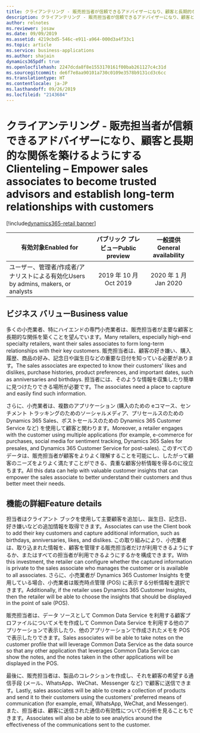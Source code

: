 ```yaml
---
title: クライアンテリング - 販売担当者が信頼できるアドバイザーになり、顧客と長期的な関係を築けるようにする
description: クライアンテリング - 販売担当者が信頼できるアドバイザーになり、顧客と長期的な関係を築けるようにする
author: relnotes
ms.reviewer: josaw
ms.date: 09/09/2019
ms.assetid: 4219cbd5-546c-e911-a964-000d3a4f33c1
ms.topic: article
ms.service: business-applications
ms.author: shajain
dynamics365pdf: true
ms.openlocfilehash: 2247dcda8f8e1553170161f00bab261127c4c31d
ms.sourcegitcommit: de6f7e8aa90101a730c0109e3578b9131cd3c6cc
ms.translationtype: HT
ms.contentlocale: ja-JP
ms.lasthandoff: 09/26/2019
ms.locfileid: "2143684"
---
```

# <a name="clienteling--empower-sales-associates-to-become-trusted-advisors-and-establish-long-term-relationships-with-customers"></a><span data-ttu-id="f69da-103">クライアンテリング - 販売担当者が信頼できるアドバイザーになり、顧客と長期的な関係を築けるようにする</span><span class="sxs-lookup"><span data-stu-id="f69da-103">Clienteling – Empower sales associates to become trusted advisors and establish long-term relationships with customers</span></span>
[!include[dynamics365-retail banner](../includes/dynamics365-retail.md)]

| <span data-ttu-id="f69da-104">有効対象</span><span class="sxs-lookup"><span data-stu-id="f69da-104">Enabled for</span></span>    |  <span data-ttu-id="f69da-105">パブリック プレビュー</span><span class="sxs-lookup"><span data-stu-id="f69da-105">Public preview</span></span> | <span data-ttu-id="f69da-106">一般提供</span><span class="sxs-lookup"><span data-stu-id="f69da-106">General availability</span></span> | 
| ---------- | :----------: |:----------: |
|<span data-ttu-id="f69da-107">ユーザー、管理者/作成者/アナリストによる有効化</span><span class="sxs-lookup"><span data-stu-id="f69da-107">Users by admins, makers, or analysts</span></span>|<span data-ttu-id="f69da-108">2019 年 10 月</span><span class="sxs-lookup"><span data-stu-id="f69da-108">Oct 2019</span></span>| <span data-ttu-id="f69da-109">2020 年 1 月</span><span class="sxs-lookup"><span data-stu-id="f69da-109">Jan 2020</span></span>|


## <a name="business-value"></a><span data-ttu-id="f69da-110">ビジネス バリュー</span><span class="sxs-lookup"><span data-stu-id="f69da-110">Business value</span></span>
<!-- bv start -->
<span data-ttu-id="f69da-111">多くの小売業者、特にハイエンドの専門小売業者は、販売担当者が主要な顧客と長期的な関係を築くことを望んでいます。</span><span class="sxs-lookup"><span data-stu-id="f69da-111">Many retailers, especially high-end specialty retailers, want their sales associates to form long-term relationships with their key customers.</span></span> <span data-ttu-id="f69da-112">販売担当者は、顧客の好き嫌い、購入履歴、商品の好み、記念日や誕生日などの重要な日付を知っている必要があります。</span><span class="sxs-lookup"><span data-stu-id="f69da-112">The sales associates are expected to know their customers' likes and dislikes, purchase histories, product preferences, and important dates, such as anniversaries and birthdays.</span></span> <span data-ttu-id="f69da-113">担当者には、そのような情報を収集したり簡単に見つけたりできる場所が必要です。</span><span class="sxs-lookup"><span data-stu-id="f69da-113">The associates need a place to capture and easily find such information.</span></span> 

<span data-ttu-id="f69da-114">さらに、小売業者は、複数のアプリケーション (購入のための eコマース、センチメント トラッキングのためのソーシャルメディア、プリセールスのための Dynamics 365 Sales、ポストセールスのための Dynamics 365 Customer Service など) を使用して顧客と関わります。</span><span class="sxs-lookup"><span data-stu-id="f69da-114">Moreover, a retailer engages with the customer using multiple applications (for example, e-commerce for purchases, social media for sentiment tracking, Dynamics 365 Sales for presales, and Dynamics 365 Customer Service for post-sales).</span></span> <span data-ttu-id="f69da-115">このすべてのデータは、販売担当者が顧客をよりよく理解することを可能にし、したがって顧客のニーズをよりよく満たすことができる、貴重な顧客分析情報を得るのに役立ちます。</span><span class="sxs-lookup"><span data-stu-id="f69da-115">All this data can help with valuable customer insights that can empower the sales associate to better understand their customers and thus better meet their needs.</span></span>
<!-- bv end -->



## <a name="feature-details"></a><span data-ttu-id="f69da-116">機能の詳細</span><span class="sxs-lookup"><span data-stu-id="f69da-116">Feature details</span></span>
<!--feature detail start -->
<span data-ttu-id="f69da-117">担当者はクライアント ブックを使用して主要顧客を追加し、誕生日、記念日、好き嫌いなどの追加情報を取得できます。</span><span class="sxs-lookup"><span data-stu-id="f69da-117">Associates can use the Client book to add their key customers and capture additional information, such as birthdays, anniversaries, likes, and dislikes.</span></span> <span data-ttu-id="f69da-118">この取り組みにより、小売業者は、取り込まれた情報を、顧客を管理する販売担当者だけが利用できるようにするか、またはすべての担当者が利用できるようにするかを構成できます。</span><span class="sxs-lookup"><span data-stu-id="f69da-118">With this investment, the retailer can configure whether the captured information is private to the sales associate who manages the customer or is available to all associates.</span></span> <span data-ttu-id="f69da-119">さらに、小売業者が Dynamics 365 Customer Insights を使用している場合、小売業者は販売時点管理 (POS) に表示する分析情報を選択できます。</span><span class="sxs-lookup"><span data-stu-id="f69da-119">Additionally, if the retailer uses Dynamics 365 Customer Insights, then the retailer will be able to choose the insights that should be displayed in the point of sale (POS).</span></span> 

<span data-ttu-id="f69da-120">販売担当者は、データ ソースとして Common Data Service を利用する顧客プロファイルについてメモを作成して Common Data Service を利用する他のアプリケーションで表示したり、他のアプリケーションで作成されたメモを POS で表示したりできます。</span><span class="sxs-lookup"><span data-stu-id="f69da-120">Sales associates will be able to take notes on the customer profile that will leverage Common Data Service as the data source so that any other application that leverages Common Data Service can show the notes, and the notes taken in the other applications will be displayed in the POS.</span></span>

<span data-ttu-id="f69da-121">最後に、販売担当者は、製品のコレクションを作成し、それを顧客の希望する通信手段 (メール、WhatsApp、WeChat、Messenger など) で顧客に送信できます。</span><span class="sxs-lookup"><span data-stu-id="f69da-121">Lastly, sales associates will be able to create a collection of products and send it to their customers using the customers' preferred means of communication (for example, email, WhatsApp, WeChat, and Messenger).</span></span> <span data-ttu-id="f69da-122">また、担当者は、顧客に送信された通信の有効性についての分析を見ることもできます。</span><span class="sxs-lookup"><span data-stu-id="f69da-122">Associates will also be able to see analytics around the effectiveness of the communications sent to the customer.</span></span>
<!--feature detail end -->











